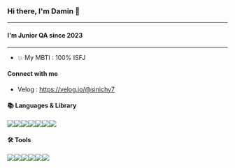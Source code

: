 ### Hi there, I'm Damin 👋
---

#### I'm Junior QA since 2023
---

- 💥 My MBTI : 100% ISFJ

#### Connect with me
- Velog : https://velog.io/@sinichy7

#### 📚 Languages & Library
<div style="display:flex;"><img src="https://img.shields.io/badge/HTML5-E34F26?style=flat-square&logo=HTML5&logoColor=white"/> <img src="https://img.shields.io/badge/CSS3-1572B6?style=flat-square&logo=CSS3&logoColor=white"/> <img src="https://img.shields.io/badge/StyledComponent-DB7093?style=flat-square&logo=styled-components&logoColor=white"/> <img src="https://img.shields.io/badge/TailwindCSS-06B6D4?style=flat-square&logo=Tailwind-CSS&logoColor=white"/> <img src="https://img.shields.io/badge/JavaScript-F7DF1E?style=flat-square&logo=JavaScript&logoColor=black"/> <img src="https://img.shields.io/badge/React-61DAFB?style=flat-square&logo=React&logoColor=white"/> <img src="https://img.shields.io/badge/Redux-764ABC?style=flat-square&logo=Redux&logoColor=white"/></div>

#### 🛠 Tools
<div style="display:flex;"><img src="https://img.shields.io/badge/VisualStudioCode-007ACC?style=flat-square&logo=Visual-Studio-Code&logoColor=white"/> <img src="https://img.shields.io/badge/Github-181717?style=flat-square&logo=Github&logoColor=white"/> <img src="https://img.shields.io/badge/Vercel-000000?style=flat-square&logo=Vercel&logoColor=white"/>
  <br><img src="https://img.shields.io/badge/JiraSoftware-0052CC?style=flat-square&logo=Jira-Software&logoColor=white"/> <img src="https://img.shields.io/badge/Slack-4A154B?style=flat-square&logo=Slack&logoColor=white"/>
  <br><img src="https://img.shields.io/badge/Figma-F24E1E?style=flat-square&logo=Figma&logoColor=white"/></div>



